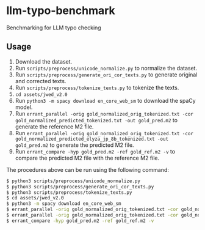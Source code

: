 # llm-typo-benchmark
Benchmarking for LLM typo checking

## Usage
1. Download the dataset.
2. Run `scripts/preprocess/unicode_normalize.py` to normalize the dataset.
3. Run `scripts/preprocess/generate_ori_cor_texts.py` to generate original and corrected texts.
4. Run `scripts/preprocess/tokenize_texts.py` to tokenize the texts.
5. `cd assets/jwed_v2.0`
6. Run `python3 -m spacy download en_core_web_sm` to download the spaCy model.
7. Run `errant_parallel -orig gold_normalized_orig_tokenized.txt -cor gold_normalized_predicted_tokenized.txt -out gold_pred.m2` to generate the reference M2 file.
8. Run `errant_parallel -orig gold_normalized_orig_tokenized.txt -cor gold_normalized_predicted_elyza_jp_8b_tokenized.txt -out gold_pred.m2` to generate the predicted M2 file.
9. Run `errant_compare -hyp gold_pred.m2 -ref gold_ref.m2 -v` to compare the predicted M2 file with the reference M2 file.

The procedures above can be run using the following command:
```bash
$ python3 scripts/preprocess/unicode_normalize.py
$ python3 scripts/preprocess/generate_ori_cor_texts.py
$ python3 scripts/preprocess/tokenize_texts.py
$ cd assets/jwed_v2.0
$ python3 -m spacy download en_core_web_sm
$ errant_parallel -orig gold_normalized_orig_tokenized.txt -cor gold_normalized_predicted_tokenized.txt -out gold_pred.m2
$ errant_parallel -orig gold_normalized_orig_tokenized.txt -cor gold_normalized_predicted_elyza_jp_8b_tokenized.txt -out gold_pred.m2
$ errant_compare -hyp gold_pred.m2 -ref gold_ref.m2 -v
```